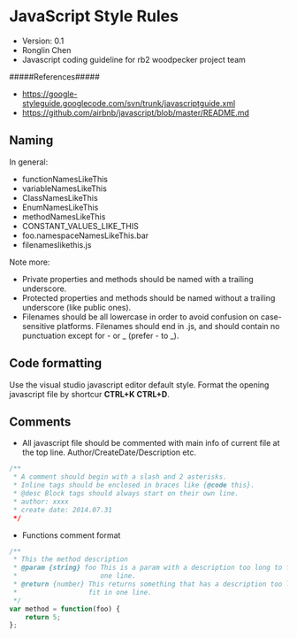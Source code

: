 JavaScript Style Rules
==============================
+ Version: 0.1
+ Ronglin Chen
+ Javascript coding guideline for rb2 woodpecker project team

#####References#####
+ https://google-styleguide.googlecode.com/svn/trunk/javascriptguide.xml
+ https://github.com/airbnb/javascript/blob/master/README.md

Naming
--------
In general:
+ functionNamesLikeThis
+ variableNamesLikeThis
+ ClassNamesLikeThis
+ EnumNamesLikeThis
+ methodNamesLikeThis
+ CONSTANT_VALUES_LIKE_THIS
+ foo.namespaceNamesLikeThis.bar
+ filenameslikethis.js

Note more:
+ Private properties and methods should be named with a trailing underscore.
+ Protected properties and methods should be named without a trailing underscore (like public ones).
+ Filenames should be all lowercase in order to avoid confusion on case-sensitive platforms. Filenames should end in .js, and should contain no punctuation except for - or _ (prefer - to _).

Code formatting
-----------------------
Use the visual studio javascript editor default style. Format the opening javascript file by shortcur **CTRL+K CTRL+D**.

Comments
-----------
+ All javascript file should be commented with main info of current file at the top line. Author/CreateDate/Description etc.

```javascript
/**
 * A comment should begin with a slash and 2 asterisks.
 * Inline tags should be enclosed in braces like {@code this}.
 * @desc Block tags should always start on their own line.
 * author: xxxx
 * create date: 2014.07.31
 */
```

+ Functions comment format

```javascript
/**
 * This the method description
 * @param {string} foo This is a param with a description too long to fit in
 *                     one line.
 * @return {number} This returns something that has a description too long to
 *                  fit in one line.
 */
var method = function(foo) {
    return 5;
};
```
